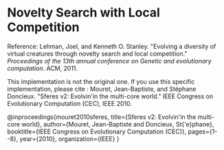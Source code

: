 # Novelty Search with Local Competition

Reference:
Lehman, Joel, and Kenneth O. Stanley. "Evolving a diversity of virtual creatures through novelty search and local competition." *Proceedings of the 13th annual conference on Genetic and evolutionary computation*. ACM, 2011.

This implementation is not the original one. If you use this specific implementation, please cite :
Mouret, Jean-Baptiste, and Stéphane Doncieux. "Sferes v2: Evolvin'in the multi-core world." IEEE Congress on Evolutionary Computation (CEC), IEEE 2010.

@inproceedings{mouret2010sferes,
  title={Sferes v2: Evolvin'in the multi-core world},
  author={Mouret, Jean-Baptiste and Doncieux, St{\'e}phane},
  booktitle={IEEE Congress on Evolutionary Computation (CEC)},
  pages={1--8},
  year={2010},
  organization={IEEE}
}

